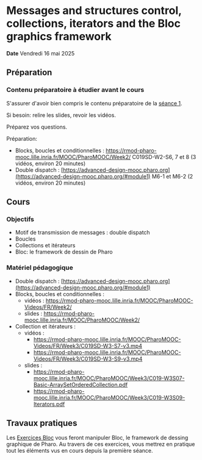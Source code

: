 # Messages and structures control, collections, iterators and the Bloc graphics framework
**Date** Vendredi 16 mai 2025

## Préparation 

### Contenu préparatoire à étudier **avant** le cours

S'assurer d'avoir bien compris le contenu préparatoire de la [séance 1](/1%20-%20Séances/S01%20-%20Introduction%20:%20Conception%20et%20Modélisation%20Objet%20avec%20Pharo.md).

Si besoin: relire les slides, revoir les vidéos. 

Préparez vos questions.
    
Préparation: 
- Blocks, boucles et conditionnelles : https://rmod-pharo-mooc.lille.inria.fr/MOOC/PharoMOOC/Week2/ C019SD-W2-S6, 7 et 8 (3 vidéos, environ 20 minutes)
- Double dispatch : [https://advanced-design-mooc.pharo.org](https://advanced-design-mooc.pharo.org/#module1) M6-1 et M6-2 (2 vidéos, environ 20 minutes)

## Cours

### Objectifs

- Motif de transmission de messages : double dispatch
- Boucles
- Collections et itérateurs
- Bloc: le framework de dessin de Pharo

### Matériel pédagogique

- Double dispatch : [https://advanced-design-mooc.pharo.org](https://advanced-design-mooc.pharo.org/#module1)
- Blocks, boucles et conditionnelles :
    - vidéos : https://rmod-pharo-mooc.lille.inria.fr/MOOC/PharoMOOC-Videos/FR/Week2/
    - slides : https://rmod-pharo-mooc.lille.inria.fr/MOOC/PharoMOOC/Week2/
- Collection et itérateurs :
    - vidéos : 
        - https://rmod-pharo-mooc.lille.inria.fr/MOOC/PharoMOOC-Videos/FR/Week3/C019SD-W3-S7-v3.mp4
        - https://rmod-pharo-mooc.lille.inria.fr/MOOC/PharoMOOC-Videos/FR/Week3/C019SD-W3-S9-v3.mp4
    - slides :
        - https://rmod-pharo-mooc.lille.inria.fr/MOOC/PharoMOOC/Week3/C019-W3S07-Basic-ArraySetOrderedCollection.pdf
        - https://rmod-pharo-mooc.lille.inria.fr/MOOC/PharoMOOC/Week3/C019-W3S09-Iterators.pdf

## Travaux pratiques

Les [Exercices Bloc](/2%20-%20Exercices/E05%20-%20Bloc.md) vous feront manipuler Bloc, le framework de dessing graphique de Pharo. 
Au travers de ces exercices, vous mettrez en pratique tout les éléments vus en cours depuis la première séance.
